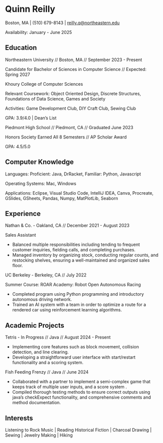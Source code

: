 # Quinn Reilly

Boston, MA | (510) 679-8143 | reilly.q@northeastern.edu

Availability: January - June 2025


## Education

Northeastern University // Boston, MA // September 2023 - Present 

Candidate for Bachelor of Sciences in Computer Science // Expected: Spring 2027

Khoury College of Computer Sciences

Relevant Coursework: Object Oriented Design, Discrete Structures, Foundations of Data Science, Games and Society

Activities: Game Development Club, DIY Craft Club, Sewing Club

GPA: 3.9/4.0 | Dean’s List 

Piedmont High School // Piedmont, CA // Graduated June 2023

Honors Society Earned All 8 Semesters // AP Scholar Award

GPA: 4.5/5.0 


## Computer Knowledge

Languages: Proficient: Java, DrRacket, Familiar: Python, Javascript

Operating Systems: Mac, Windows

Applications: Eclipse, Visual Studio Code, IntelliJ IDEA, Canva, Procreate, GSlides, GSheets, Pandas, Numpy, MatPlotLib, Seaborn


## Experience

Nathan & Co. - Oakland, CA // December 2021 - August 2023

Sales Assistant 

* Balanced multiple responsibilities including tending to frequent customer inquiries, fielding calls, and completing purchases.
* Managed inventory by organizing stock, conducting regular counts, and restocking shelves, ensuring a well-maintained and organized sales floor.

UC Berkeley - Berkeley, CA  //  July 2022

Summer Course: ROAR Academy: Robot Open Autonomous Racing

* Completed program using Python programming and introductory autonomous driving network.
* Trained an AI system with a team in order to optimize a route for a rendered car using reinforcement learning algorithms.

## Academic Projects 

Tetris - In Progress // Java // August 2024 - Present

* Implementing core features such as block movement, collision detection, and line clearing.
* Developing a straightforward user interface with start/restart functionality and a scoring system. 

Fish Feeding Frenzy // Java // June 2024
* Collaborated with a partner to implement a semi-complex game that keeps track of multiple user inputs, and a score system .
* Compiled thorough testing methods to ensure correct outputs using java’s checkExpect functionality, and comprehensive comments and method documentation.

## Interests 

 Listening to Rock Music | Reading Historical Fiction | Charcoal Drawing | Sewing | Jewelry Making | Hiking
